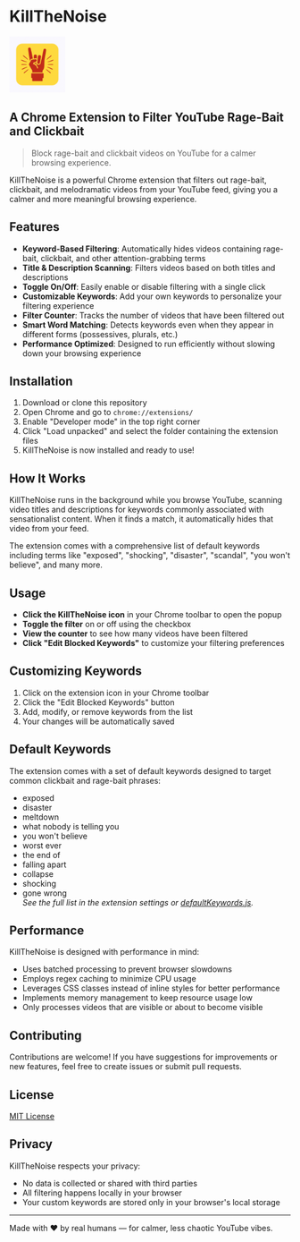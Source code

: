 # KillTheNoise

<img src="icon.png" alt="KillTheNoise Logo" width="100">

## A Chrome Extension to Filter YouTube Rage-Bait and Clickbait

> Block rage-bait and clickbait videos on YouTube for a calmer browsing experience.

KillTheNoise is a powerful Chrome extension that filters out rage-bait, clickbait, and melodramatic videos from your YouTube feed, giving you a calmer and more meaningful browsing experience.

## Features

- **Keyword-Based Filtering**: Automatically hides videos containing rage-bait, clickbait, and other attention-grabbing terms
- **Title & Description Scanning**: Filters videos based on both titles and descriptions
- **Toggle On/Off**: Easily enable or disable filtering with a single click
- **Customizable Keywords**: Add your own keywords to personalize your filtering experience
- **Filter Counter**: Tracks the number of videos that have been filtered out
- **Smart Word Matching**: Detects keywords even when they appear in different forms (possessives, plurals, etc.)
- **Performance Optimized**: Designed to run efficiently without slowing down your browsing experience

## Installation

1. Download or clone this repository
2. Open Chrome and go to `chrome://extensions/`
3. Enable "Developer mode" in the top right corner
4. Click "Load unpacked" and select the folder containing the extension files
5. KillTheNoise is now installed and ready to use!

## How It Works

KillTheNoise runs in the background while you browse YouTube, scanning video titles and descriptions for keywords commonly associated with sensationalist content. When it finds a match, it automatically hides that video from your feed.

The extension comes with a comprehensive list of default keywords including terms like "exposed", "shocking", "disaster", "scandal", "you won't believe", and many more.

## Usage

- **Click the KillTheNoise icon** in your Chrome toolbar to open the popup
- **Toggle the filter** on or off using the checkbox
- **View the counter** to see how many videos have been filtered
- **Click "Edit Blocked Keywords"** to customize your filtering preferences

## Customizing Keywords

1. Click on the extension icon in your Chrome toolbar
2. Click the "Edit Blocked Keywords" button
3. Add, modify, or remove keywords from the list
4. Your changes will be automatically saved

## Default Keywords

The extension comes with a set of default keywords designed to target common clickbait and rage-bait phrases:

- exposed
- disaster
- meltdown
- what nobody is telling you
- you won't believe
- worst ever
- the end of
- falling apart
- collapse
- shocking
- gone wrong  
  _See the full list in the extension settings or [defaultKeywords.js](./defaultKeywords.js)._

## Performance

KillTheNoise is designed with performance in mind:

- Uses batched processing to prevent browser slowdowns
- Employs regex caching to minimize CPU usage
- Leverages CSS classes instead of inline styles for better performance
- Implements memory management to keep resource usage low
- Only processes videos that are visible or about to become visible

## Contributing

Contributions are welcome! If you have suggestions for improvements or new features, feel free to create issues or submit pull requests.

## License

[MIT License](LICENSE)

## Privacy

KillTheNoise respects your privacy:

- No data is collected or shared with third parties
- All filtering happens locally in your browser
- Your custom keywords are stored only in your browser's local storage

---

Made with ❤️ by real humans — for calmer, less chaotic YouTube vibes.
